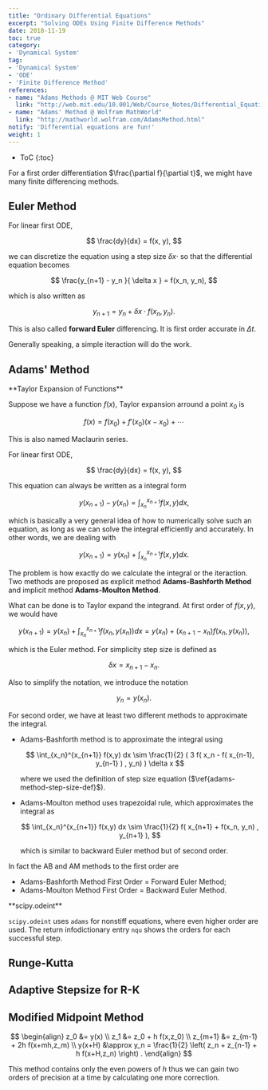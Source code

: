 ```yaml
---
title: "Ordinary Differential Equations"
excerpt: "Solving ODEs Using Finite Difference Methods"
date: 2018-11-19
toc: true
category:
- 'Dynamical System'
tag:
- 'Dynamical System'
- 'ODE'
- 'Finite Difference Method'
references:
- name: "Adams Methods @ MIT Web Course"
  link: "http://web.mit.edu/10.001/Web/Course_Notes/Differential_Equations_Notes/node6.html"
- name: "Adams' Method @ Wolfram MathWorld"
  link: "http://mathworld.wolfram.com/AdamsMethod.html"
notify: 'Differential equations are fun!'
weight: 1
---
```


* ToC
{:toc}


For a first order differentiation $\frac{\partial f}{\partial t}$, we might have many finite differencing methods.


## Euler Method

For linear first ODE,

$$
\frac{dy}{dx} = f(x, y),
$$

we can discretize the equation using a step size $\delta x \cdot$ so that the differential equation becomes

$$
\frac{y_{n+1} - y_n }{ \delta x } = f(x_n, y_n),
$$

which is also written as

$$
y_{n+1} = y_n + \delta x \cdot  f(x_n, y_n).
\label{euler-method-discretized-form-y-n-plus-1}
$$


This is also called **forward Euler** differencing. It is first order accurate in $\Delta t$.

Generally speaking, a simple iteraction will do the work.



## Adams' Method



<div class="notes--info" markdown="1">
**Taylor Expansion of Functions**

Suppose we have a function $f(x)$, Taylor expansion arround a point $x_0$ is

$$
f(x) = f(x_0) + f'(x_0) (x - x_0) + \cdots
$$

This is also named Maclaurin series.
</div>

For linear first ODE,

$$
\frac{dy}{dx} = f(x, y),
$$


This equation can always be written as a integral form

$$
y(x_{n+1}) - y(x_n) = \int_{x_n}^{x_{n+1}} f(x,y) dx,
$$

which is basically a very general idea of how to numerically solve such an equation, as long as we can solve the integral efficiently and accurately. In other words, we are dealing with

$$
y(x_{n+1}) =  y(x_n) + \int_{x_n}^{x_{n+1}} f(x,y) dx.
$$


The problem is how exactly do we calculate the integral or the iteraction. Two methods are proposed as explicit method **Adams-Bashforth Method** and implicit method **Adams-Moulton Method**.


What can be done is to Taylor expand the integrand. At first order of $f(x,y)$, we would have

$$
y(x_{n+1}) = y(x_n) + \int_{x_n}^{x_{n+1}} f(x_{n},y(x_n)) dx =  y(x_n) +(x_{n+1}- x_n) f(x_{n},y(x_n)) ,
$$

which is the Euler method. For simplicity step size is defined as

$$
\begin{equation}
\delta x = x_{n+1}- x_n.
\label{adams-method-step-size-def}
\end{equation}
$$

Also to simplify the notation, we introduce the notation

$$
y_n = y(x_n).
$$


For second order, we have at least two different methods to approximate the integral.


- Adams-Bashforth method is to approximate the integral using

  $$
  \int_{x_n}^{x_{n+1}} f(x,y) dx \sim \frac{1}{2} ( 3 f( x_n - f( x_{n-1}, y_{n-1} ) , y_n) ) \delta x
  $$

  where we used the definition of step size equation ($\ref{adams-method-step-size-def}$).


- Adams-Moulton method uses trapezoidal rule, which approximates the integral as

  $$
  \int_{x_n}^{x_{n+1}} f(x,y) dx \sim \frac{1}{2} f( x_{n+1} + f(x_n, y_n) , y_{n+1} ),
  $$

  which is similar to backward Euler method but of second order.


In fact the AB and AM methods to the first order are

- Adams-Bashforth Method First Order = Forward Euler Method;
- Adams-Moulton Method First Order = Backward Euler Method.


<div class="notes--info" markdown="1">
**scipy.odeint**

`scipy.odeint` uses `adams` for nonstiff equations, where even higher order are used. The return infodictionary entry `nqu` shows the orders for each successful step.
</div>


## Runge-Kutta

## Adaptive Stepsize for R-K


## Modified Midpoint Method

$$
\begin{align}
   z_0 &= y(x) \\
   z_1 &= z_0 + h f(x,z_0) \\
   z_{m+1} &= z_{m-1} + 2h f(x+mh,z_m) \\
   y(x+H) &\approx y_n = \frac{1}{2} \left( z_n + z_{n-1} + h f(x+H,z_n) \right) .
\end{align}
$$


This method contains only the even powers of $h$ thus we can gain two orders of precision at a time by calculating one more correction.
